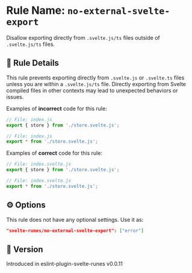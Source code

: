 # Rule Name: `no-external-svelte-export`

Disallow exporting directly from `.svelte.js/ts` files outside of `.svelte.js/ts` files.

## 📜 Rule Details

This rule prevents exporting directly from `.svelte.js` or `.svelte.ts` files unless you are within a `.svelte.js/ts` file. Directly exporting from Svelte compiled files in other contexts may lead to unexpected behaviors or issues.

Examples of **incorrect** code for this rule:

```javascript
// File: index.js
export { store } from './store.svelte.js';
```

```javascript
// File: index.js
export * from './store.svelte.js';
```

Examples of **correct** code for this rule:

```javascript
// File: index.svelte.js
export { store } from './store.svelte.js';
```

```javascript
// File: index.svelte.js
export * from './store.svelte.js';
```

## ⚙️ Options

This rule does not have any optional settings. Use it as:

```json
"svelte-runes/no-external-svelte-export": ["error"]
```

## 🤖 Version

Introduced in eslint-plugin-svelte-runes v0.0.11
